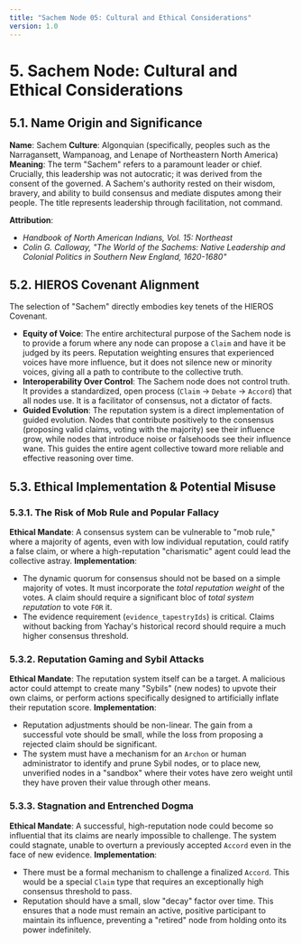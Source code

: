 ```yaml
---
title: "Sachem Node 05: Cultural and Ethical Considerations"
version: 1.0
---
```


# **5. Sachem Node: Cultural and Ethical Considerations**

## 5.1. Name Origin and Significance

**Name**: Sachem
**Culture**: Algonquian (specifically, peoples such as the Narragansett, Wampanoag, and Lenape of Northeastern North America)
**Meaning**: The term "Sachem" refers to a paramount leader or chief. Crucially, this leadership was not autocratic; it was derived from the consent of the governed. A Sachem's authority rested on their wisdom, bravery, and ability to build consensus and mediate disputes among their people. The title represents leadership through facilitation, not command.

**Attribution**:
-   *Handbook of North American Indians, Vol. 15: Northeast*
-   *Colin G. Calloway, "The World of the Sachems: Native Leadership and Colonial Politics in Southern New England, 1620-1680"*

## 5.2. HIEROS Covenant Alignment

The selection of "Sachem" directly embodies key tenets of the HIEROS Covenant.

-   **Equity of Voice**: The entire architectural purpose of the Sachem node is to provide a forum where any node can propose a `Claim` and have it be judged by its peers. Reputation weighting ensures that experienced voices have more influence, but it does not silence new or minority voices, giving all a path to contribute to the collective truth.
-   **Interoperability Over Control**: The Sachem node does not control truth. It provides a standardized, open process (`Claim` -> `Debate` -> `Accord`) that all nodes use. It is a facilitator of consensus, not a dictator of facts.
-   **Guided Evolution**: The reputation system is a direct implementation of guided evolution. Nodes that contribute positively to the consensus (proposing valid claims, voting with the majority) see their influence grow, while nodes that introduce noise or falsehoods see their influence wane. This guides the entire agent collective toward more reliable and effective reasoning over time.

## 5.3. Ethical Implementation & Potential Misuse

### 5.3.1. The Risk of Mob Rule and Popular Fallacy

**Ethical Mandate**: A consensus system can be vulnerable to "mob rule," where a majority of agents, even with low individual reputation, could ratify a false claim, or where a high-reputation "charismatic" agent could lead the collective astray.
**Implementation**:
-   The dynamic quorum for consensus should not be based on a simple majority of votes. It must incorporate the *total reputation weight* of the votes. A claim should require a significant bloc of *total system reputation* to vote `FOR` it.
-   The evidence requirement (`evidence_tapestryIds`) is critical. Claims without backing from Yachay's historical record should require a much higher consensus threshold.

### 5.3.2. Reputation Gaming and Sybil Attacks

**Ethical Mandate**: The reputation system itself can be a target. A malicious actor could attempt to create many "Sybils" (new nodes) to upvote their own claims, or perform actions specifically designed to artificially inflate their reputation score.
**Implementation**:
-   Reputation adjustments should be non-linear. The gain from a successful vote should be small, while the loss from proposing a rejected claim should be significant.
-   The system must have a mechanism for an `Archon` or human administrator to identify and prune Sybil nodes, or to place new, unverified nodes in a "sandbox" where their votes have zero weight until they have proven their value through other means.

### 5.3.3. Stagnation and Entrenched Dogma

**Ethical Mandate**: A successful, high-reputation node could become so influential that its claims are nearly impossible to challenge. The system could stagnate, unable to overturn a previously accepted `Accord` even in the face of new evidence.
**Implementation**:
-   There must be a formal mechanism to challenge a finalized `Accord`. This would be a special `Claim` type that requires an exceptionally high consensus threshold to pass.
-   Reputation should have a small, slow "decay" factor over time. This ensures that a node must remain an active, positive participant to maintain its influence, preventing a "retired" node from holding onto its power indefinitely. 